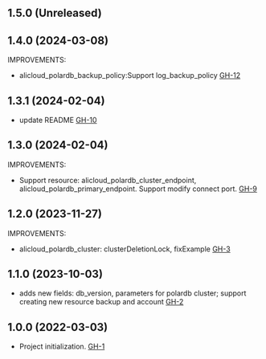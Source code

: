 ## 1.5.0 (Unreleased)

## 1.4.0 (2024-03-08)

IMPROVEMENTS:
- alicloud_polardb_backup_policy:Support log_backup_policy [GH-12](https://github.com/alibabacloud-automation/terraform-alicloud-polardb-postgresql/pull/12)

## 1.3.1 (2024-02-04)

- update README [GH-10](https://github.com/alibabacloud-automation/terraform-alicloud-polardb-postgresql/pull/11)

## 1.3.0 (2024-02-04)

IMPROVEMENTS:
- Support resource: alicloud_polardb_cluster_endpoint, alicloud_polardb_primary_endpoint. Support modify connect port. [GH-9](https://github.com/alibabacloud-automation/terraform-alicloud-polardb-postgresql/pull/9)

## 1.2.0 (2023-11-27)

IMPROVEMENTS:
- alicloud_polardb_cluster: clusterDeletionLock, fixExample [GH-3](https://github.com/alibabacloud-automation/terraform-alicloud-polardb-postgresql/pull/3)
  
## 1.1.0 (2023-10-03)

- adds new fields: db_version, parameters for polardb cluster; support creating new resource backup and account [GH-2](https://github.com/alibabacloud-automation/terraform-alicloud-polardb-postgresql/pull/2)

## 1.0.0 (2022-03-03)

- Project initialization. [GH-1](https://github.com/terraform-alicloud-modules/terraform-alicloud-polardb-postgresql/pull/1)
